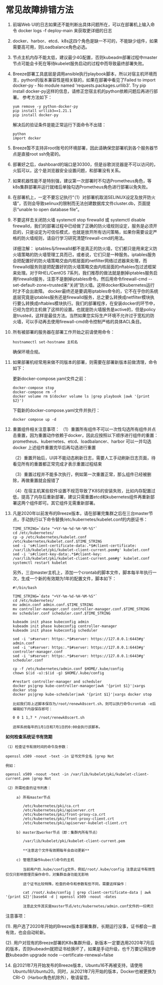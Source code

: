 # 常见故障排错方法
1. 前端Web UI的日志如果还不能判断出具体问题所在，可以在部署机上输入命令 docker logs -f deploy-main 来获取更详细的日志

2. docker、harbor、etcd、k8s这四个角色是缺一不可的，不能缺少组件，如果需要高可用，则Loadbalance角色必选。

3. 节点主机内存不能太低，建议最少4G配置，否则kubeadm部署过程中master节点可能会卡死在等待kubelet服务启动的过程中而导致最终部署失败。

4. Breeze部署工具底层是调用ansible执行playbook脚本，所以对宿主机环境而言，python的版本兼容性是相关联的，如果在部署中看见了Failed to import docker-py - No module named 'requests.packages.urllib3'. Try pip install docker-py这样的信息，请修正您宿主机的python依赖问题后再进行部署。
参考方法如下：
	```
	yum remove -y python-docker-py
	pip install urllib3==1.21.1
	pip install docker-py
	```
	解决后的验证条件是能正常运行下面命令不出错：
	```
	python
	import docker
	```

5. Breeze暂不支持非root账号的环境部署，因此请确保您部署机到各个服务器节点是直接root ssh免密的。

6. 部署好之后，dashboard的端口是30300，但是谷歌浏览器是不可以访问的，火狐可以，这个是浏览器安全设置问题，和部署没有关系。

7. 如果机器性能不是特别强，建议第一次部署时不勾选Prometheus角色，等k8s集群部署并运行就绪后单独勾选Prometheus角色进行部署以免失败。

8. 在部署机上，一定不要忘记执行“（1）对部署机取消SELINUX设定及放开防火墙”，否则会导致selinux的限制而无法创建数据库文件cluster.db，页面提示“unable to open database file”。

9. 不要这样去关闭防火墙 systemctl stop firewalld 或 systemctl disable firewalld，我们的部署过程中已经做了正确的防火墙规则设定，服务是必须开启的，只是设定为可信任模式，也就是放开所有访问策略，如果你需要设定严格的防火墙规则，请自行学习研究清楚firewall-cmd的用法。

	详细注解：
	iptables与firewalld都不是真正的防火墙，它们都只是用来定义防火墙策略的防火墙管理工具而已，或者说，它们只是一种服务。iptables服务会把配置好的防火墙策略交由内核层面的netfilter网络过滤器来处理，而firewalld服务则是把配置好的防火墙策略交由内核层面的nftables包过滤框架来处理。对于RHEL/CentOS 7系列，我们推荐的做法就是删掉iptables服务启用firewalld服务，注意不是删掉iptables命令。然后用命令firewall-cmd --set-default-zone=trusted来“关闭”防火墙。这样docker和kubernetes运行时才不会出故障。
	docker最终还是要调用iptables命令的，它不在乎你的系统底层究竟是iptables服务还是firewalld服务，总之要么转换成netfilter模块执行要么转换成nftables模块执行。我们的部署程序，在安装docker的环节中，已经为您的主机做了这样的设置。也就是防火墙服务是active的，但是policy是trusted，这样是最佳方法。当然如果您实际生产环境不允许过于宽松的防火墙，可以手动再去使用firewall-cmd命令控制严格的具体ACL条目。

10. 所有被部署的服务器在部署工作开始之前请使用命令：
    ```
    hostnamectl set-hostname 主机名 
    ```
    确保环境合规。

11. 如果部署机经常用来做不同版本的部署，则需要在部署新版本前做清理，命令如下：

	更新docker-compose.yaml文件之前：
	```
	docker-compose stop
	docker-compose rm -f
	docker volume rm $(docker volume ls |grep playbook |awk '{print $2}')
	```
	下载新的docker-compose.yaml文件并执行：
	```
	docker compose up -d
	```

12. 重置组件相关注意事项：
	（1）重置所有组件不可以一次性勾选所有组件并点击重置，因为重置动作依赖于docker，因此应按照以下顺序进行组件的重置：
		prometheus、kubernetes、etcd、loadbalancer、harbor 可以一并勾选
		docker 上述组件重置完毕后再勾选进行重置
		
	（2）重置开始后，UI并不能动态刷新日志，需要人工手动刷新日志页面，待看见所有的重置都正常完成才表示重置过程结束
	
	（3）重置过程并不能多次执行，例如第一次重置正常，那么组件已经被删除，再做重置就会报错了
	
	（4）在宿主机某些软件设置不规范导致了K8S的安装失败，比如内存配置过低，提高了内存后重新部署，建议只需重置etcd和kubernetes组件再重新部署这两个组件即可。其它组件无需重新部署。

13. 凡是2020年以前发布的Breeze版本，请在部署完集群之后在三台master节点，手动执行以下命令替换/etc/kubernetes/kubelet.conf的内嵌证书：
	```	
	TIME_STRING=`date "+%Y-%m-%d-%H-%M-%S"`	
	cd /etc/kubernetes/	
	cp -p /etc/kubernetes/kubelet.conf /etc/kubernetes/kubelet.conf.$TIME_STRING	
	sed -i 's#client-certificate-data:.*$#client-certificate: /var/lib/kubelet/pki/kubelet-client-current.pem#g' kubelet.conf 	
	sed -i 's#client-key-data:.*$#client-key: /var/lib/kubelet/pki/kubelet-client-current.pem#g' kubelet.conf	
	systemctl restart kubelet	
	```
	另外，三台master主机上，添加一个crontab的脚本文件，脚本每半年执行一次，生成一个新的有效期为1年的配置文件，脚本如下：
	```
	#!/bin/bash
	
	TIME_STRING=`date "+%Y-%m-%d-%H-%M-%S"`
	cd /etc/kubernetes/
	mv admin.conf admin.conf.$TIME_STRING
	mv controller-manager.conf controller-manager.conf.$TIME_STRING 
	mv scheduler.conf scheduler.conf.$TIME_STRING
	
	kubeadm init phase kubeconfig admin
	kubeadm init phase kubeconfig controller-manager
	kubeadm init phase kubeconfig scheduler

	sed -i 's#server: https:.*$#server: https://127.0.0.1:6443#g' admin.conf
	sed -i 's#server: https:.*$#server: https://127.0.0.1:6443#g' controller-manager.conf
	sed -i 's#server: https:.*$#server: https://127.0.0.1:6443#g' scheduler.conf
	
	cp -f /etc/kubernetes/admin.conf $HOME/.kube/config
	chown $(id -u):$(id -g) $HOME/.kube/config

	#restart controller-manager and scheduler
	docker ps|grep kube-controller-manager|awk '{print $1}'|xargs docker stop
	docker ps|grep kube-scheduler|awk '{print $1}'|xargs docker stop
	```

        比如我们将上述脚本保存为/root/renewk8scert.sh，则可以执行命令crontab -e后编辑如下内容保存即可：
	```
	0 0 1 1,7 * /root/renewk8scert.sh
	```
        这样系统每年的1月1日和7月1日的0:00会执行该脚本。

**如何检查系统证书有效期**

```
（1）检查证书有效时间的命令及参数：

openssl x509 -noout -text -in 证书文件全名 |grep Not

例如：

openssl x509 -noout -text -in /var/lib/kubelet/pki/kubelet-client-current.pem |grep Not

（2）所需检查的证书列表：

     a) 所有master节点

        /etc/kubernetes/pki/ca.crt
        /etc/kubernetes/pki/apiserver.crt
        /etc/kubernetes/pki/front-proxy-ca.crt
        /etc/kubernetes/pki/front-proxy-client.crt
        /etc/kubernetes/pki/apiserver-kubelet-client.crt

     b) master及worker节点（即：集群内所有节点）

        /var/lib/kubelet/pki/kubelet-client-current.pem

        **注意这个文件有效期每年会自动更新**

     c) 管理员操作kubectl命令的主机

        当前用户的.kube/config文件，例如/root/.kube/config 注意此证书有效性仅仅只影响管理员操作命令，对集群自身功能无影响

        这个证书比较特殊，检查的命令和参数有些不同，需要这样操作：

        cat /root/.kube/config | grep client-certificate-data | awk '{print $2}'|base64 -d | openssl x509 -noout -dates

        注意此文件其实是master节点/etc/kubernetes/admin.conf文件的一份拷贝
```

注意事项：

(1). 用户选了2020年开始的Breeze版本部署集群，长期运行没事，证书都会一直有效，也会自动轮新。

(2). 用户对现有的Breeze部署的K8s集群升级，新版本一定要选用2020年7月后的版本，否则kubeadm就把证书给换坏了，如果是手动升级，也千万要记得加参数kubeadm upgrade node --certificate-renewal=false

14. 自2021年7月开始发布的Breeze版本，Ubuntu16不再被支持，请使用Ubuntu18/Ubuntu20。同时，从2021年7月开始的版本，Docker也被更换为CRI-O（Harbor角色机除外），敬请留意。
